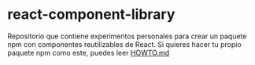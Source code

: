 # react-component-library

Repositorio que contiene experimentos personales para crear un paquete npm con componentes reutilizables de React.
Si quieres hacer tu propio paquete npm como este, puedes leer [HOWTO.md](./HOWTO.md)